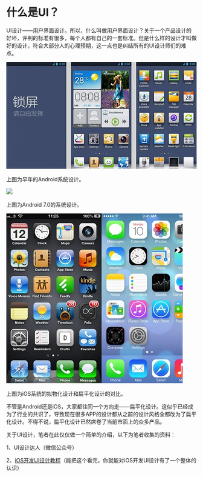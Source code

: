 # 什么是UI？

UI设计——用户界面设计。所以，什么叫做用户界面设计？关于一个产品设计的好坏，评判的标准有很多，每个人都有自己的一套标准。但是什么样的设计才叫做好的设计，符合大部分人的心理预期，这一点也是纠结所有的UI设计师们的难点。

![](/assets/12312.png)

上图为早年的Android系统设计。

![](http://img.25pp.com/ppnews/zixun_img/1f6/41e/1464058778819949.jpg)

上图为Android 7.0的系统设计。

![](/assets/1111.png)

上图为iOS系统的拟物化设计和扁平化设计的对比。

不管是Android还是iOS，大家都往同一个方向走——扁平化设计。这似乎已经成为了行业的共识了，导致现在很多APP的设计都从之前的设计风格全都改为了扁平化设计。不得不说，扁平化设计已然席卷了当前市面上的众多产品。

关于UI设计，笔者在此仅仅做一个简单的介绍，以下为笔者收集的资料：

1、UI设计达人（微信公众号）

2、[iOS开发UI设计教程](http://pan.baidu.com/s/1hrJO7Wg)（能把这个看完，你就能对iOS开发UI设计有了一个整体的认识）

